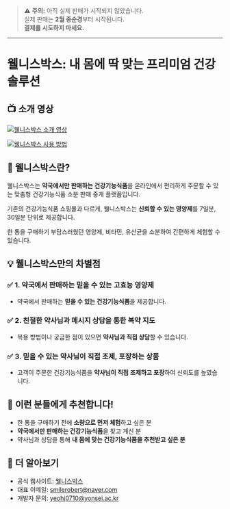 > ⚠ **주의:** 아직 실제 판매가 시작되지 않았습니다.  
> 실제 판매는 **2월 중순경**부터 시작됩니다.  
> **결제를 시도하지 마세요.**

---

# 웰니스박스: 내 몸에 딱 맞는 프리미엄 건강 솔루션

## 📺 소개 영상

[![웰니스박스 소개 영상](https://img.youtube.com/vi/BM0HFNzkhT4/0.jpg)](https://youtu.be/BM0HFNzkhT4)

[![웰니스박스 사용 방법](https://img.youtube.com/vi/Q8x1dAbpEaY/0.jpg)](https://youtu.be/Q8x1dAbpEaY)

## 🏥 웰니스박스란?

웰니스박스는 **약국에서만 판매하는 건강기능식품**을 온라인에서 편리하게 주문할 수 있는 맞춤형 건강기능식품 소분 판매 중개 플랫폼입니다.

기존의 건강기능식품 쇼핑몰과 다르게, 웰니스박스는 **신뢰할 수 있는 영양제**를 7일분, 30일분 단위로 제공합니다.

한 통을 구매하기 부담스러웠던 영양제, 비타민, 유산균을 소분하여 간편하게 체험할 수 있습니다.

## 💡 웰니스박스만의 차별점

### ✅ 1. 약국에서 판매하는 믿을 수 있는 고효능 영양제

- 약국에서 판매하는 **믿을 수 있는 건강기능식품**을 제공합니다.

### ✅ 2. 친절한 약사님과 메시지 상담을 통한 복약 지도

- 복용 방법이나 궁금한 점이 있으면 **약사님과 직접 상담**할 수 있습니다.

### ✅ 3. 믿을 수 있는 약사님이 직접 조제, 포장하는 상품

- 고객이 주문한 건강기능식품을 **약사님이 직접 조제하고 포장**하여 신뢰도를 높였습니다.

## 🌿 이런 분들에게 추천합니다!

- 한 통을 구매하기 전에 **소량으로 먼저 체험**하고 싶은 분
- **약국에서만 판매하는 건강기능식품**을 찾고 계신 분
- 약사님과 상담을 통해 **내 몸에 맞는 건강기능식품을 추천받고 싶은 분**

## 📌 더 알아보기

- 공식 웹사이트: [웰니스박스](https://wellnessbox.vercel.app/)
- 대표 이메일: smilerobert@naver.com
- 개발자 문의: yeohj0710@yonsei.ac.kr
